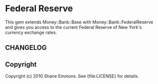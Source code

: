 Federal Reserve
===============

This gem extends Money::Bank::Base with Money::Bank::FederalReserve and gives
you access to the current Federal Reserve of New York's currency exchange
rates.

CHANGELOG
---------


Copyright
---------

Copyright (c) 2010 Shane Emmons. See {file:LICENSE} for details.
